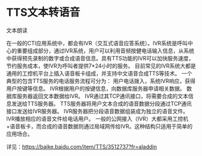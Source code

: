 # TTS文本转语音 #

文本朗读

在一般的CTI应用系统中，都会有IVR（交互式语音应答系统）。IVR系统是呼叫中心的重要组成部分，通过IVR系统，用户可以利用音频按健电话输入信息，从系统中获得预先录制的数字或合成语音信息。具有TTS功能的IVR可以加快服务速度，节约服务成本，使IVR为呼叫者提供7*24小时的服务。
目前常见的IVR系统大都是通用的工控机平台上插入语音板卡组成，并支持中文语音合成TTS等技术。
一个典型的包含TTS服务的电话服务流程可分为：
用户电话拨入，系统IVR响应，获得用户按键等信息。
IVR根据用户的按键信息，向数据库服务器申请相关数据。
数据库服务器返回文本数据给IVR。
IVR通过其TCP通讯接口，将需要合成的文本信息发送给TTS服务器。
TTS服务器将用户文本合成的语音数据分段通过TCP通讯接口发送给IVR服务器。
IVR服务器把分段语音数据组装成为独立的语音文件。
IVR播放相应的语音文件给电话用户。
一般的公网接入（IVR）大都采用工控机+语音板卡，而合成的语音数据则通过局域网传给IVR。这种结构只适用于简单的应用场合。

详见：https://baike.baidu.com/item/TTS/3512737?fr=aladdin